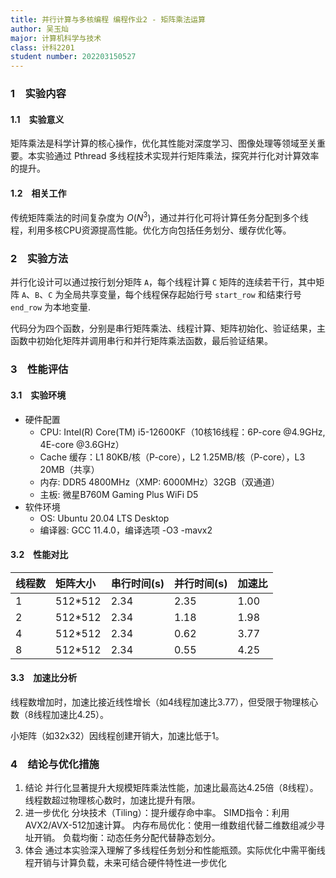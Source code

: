 ```yaml
---
title: 并行计算与多核编程 编程作业2 - 矩阵乘法运算
author: 吴玉灿
major: 计算机科学与技术
class: 计科2201
student number: 202203150527
---
```


### 1&emsp;实验内容

#### 1.1&emsp;实验意义

矩阵乘法是科学计算的核心操作，优化其性能对深度学习、图像处理等领域至关重要。本实验通过 Pthread 多线程技术实现并行矩阵乘法，探究并行化对计算效率的提升。

#### 1.2&emsp;相关工作

传统矩阵乘法的时间复杂度为 $O(N^3)$，通过并行化可将计算任务分配到多个线程，利用多核CPU资源提高性能。优化方向包括任务划分、缓存优化等。

### 2&emsp;实验方法

并行化设计可以通过按行划分矩阵 `A`，每个线程计算 `C` 矩阵的连续若干行，其中矩阵 `A`、`B`、`C` 为全局共享变量，每个线程保存起始行号 `start_row` 和结束行号 `end_row` 为本地变量.

代码分为四个函数，分别是串行矩阵乘法、线程计算、矩阵初始化、验证结果，主函数中初始化矩阵并调用串行和并行矩阵乘法函数，最后验证结果。

### 3&emsp;性能评估

#### 3.1&emsp;实验环境

- 硬件配置
  - CPU: Intel(R) Core(TM) i5-12600KF（10核16线程：6P-core @4.9GHz, 4E-core @3.6GHz）
  - Cache 缓存：L1 80KB/核（P-core），L2 1.25MB/核（P-core），L3 20MB（共享）
  - 内存: DDR5 4800MHz（XMP: 6000MHz）32GB（双通道）
  - 主板: 微星B760M Gaming Plus WiFi D5
- 软件环境
  - OS: Ubuntu 20.04 LTS Desktop
  - 编译器: GCC 11.4.0，编译选项 -O3 -mavx2

#### 3.2&emsp;性能对比

| 线程数 | 矩阵大小 | 串行时间(s) | 并行时间(s) | 加速比 |
| :--- | :--- | :--- | :--- | :--- |
| 1 | 512\*512 | 2.34 | 2.35 | 1.00 |
| 2 | 512\*512 | 2.34 | 1.18 | 1.98 |
| 4 | 512\*512 | 2.34 | 0.62 | 3.77 |
| 8 | 512\*512 | 2.34 | 0.55 | 4.25 |

#### 3.3&emsp;加速比分析

线程数增加时，加速比接近线性增长（如4线程加速比3.77），但受限于物理核心数（8线程加速比4.25）。

小矩阵（如32x32）因线程创建开销大，加速比低于1。

### 4&emsp;结论与优化措施

1. 结论
    并行化显著提升大规模矩阵乘法性能，加速比最高达4.25倍（8线程）。
    线程数超过物理核心数时，加速比提升有限。
2. 进一步优化
    分块技术（Tiling）：提升缓存命中率。
    SIMD指令：利用AVX2/AVX-512加速计算。
    内存布局优化：使用一维数组代替二维数组减少寻址开销。
    负载均衡：动态任务分配代替静态划分。
3. 体会
    通过本实验深入理解了多线程任务划分和性能瓶颈。实际优化中需平衡线程开销与计算负载，未来可结合硬件特性进一步优化

